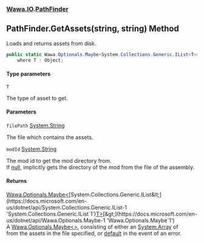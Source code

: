 ### [Wawa.IO](Wawa.IO.md 'Wawa.IO').[PathFinder](PathFinder.md 'Wawa.IO.PathFinder')

## PathFinder.GetAssets<T>(string, string) Method

Loads and returns assets from disk.

```csharp
public static Wawa.Optionals.Maybe<System.Collections.Generic.IList<T>> GetAssets<T>(string filePath, string modId=null)
    where T : Object;
```
#### Type parameters

<a name='Wawa.IO.PathFinder.GetAssets_T_(string,string).T'></a>

`T`

The type of asset to get.
#### Parameters

<a name='Wawa.IO.PathFinder.GetAssets_T_(string,string).filePath'></a>

`filePath` [System.String](https://docs.microsoft.com/en-us/dotnet/api/System.String 'System.String')

The file which contains the assets.

<a name='Wawa.IO.PathFinder.GetAssets_T_(string,string).modId'></a>

`modId` [System.String](https://docs.microsoft.com/en-us/dotnet/api/System.String 'System.String')

The mod id to get the mod directory from.  
If [null](https://docs.microsoft.com/en-us/dotnet/csharp/language-reference/keywords/null 'https://docs.microsoft.com/en-us/dotnet/csharp/language-reference/keywords/null'), implicitly gets the directory of the mod from the file of the assembly.

#### Returns
[Wawa.Optionals.Maybe&lt;](https://docs.microsoft.com/en-us/dotnet/api/Wawa.Optionals.Maybe-1 'Wawa.Optionals.Maybe`1')[System.Collections.Generic.IList&lt;](https://docs.microsoft.com/en-us/dotnet/api/System.Collections.Generic.IList-1 'System.Collections.Generic.IList`1')[T](PathFinder.GetAssets(String,String).md#Wawa.IO.PathFinder.GetAssets_T_(string,string).T 'Wawa.IO.PathFinder.GetAssets<T>(string, string).T')[&gt;](https://docs.microsoft.com/en-us/dotnet/api/System.Collections.Generic.IList-1 'System.Collections.Generic.IList`1')[&gt;](https://docs.microsoft.com/en-us/dotnet/api/Wawa.Optionals.Maybe-1 'Wawa.Optionals.Maybe`1')  
A [Wawa.Optionals.Maybe&lt;&gt;](https://docs.microsoft.com/en-us/dotnet/api/Wawa.Optionals.Maybe-1 'Wawa.Optionals.Maybe`1'), consisting of either an [System.Array](https://docs.microsoft.com/en-us/dotnet/api/System.Array 'System.Array') of   
from the assets in the file specified, or [default](https://docs.microsoft.com/en-us/dotnet/csharp/language-reference/keywords/default 'https://docs.microsoft.com/en-us/dotnet/csharp/language-reference/keywords/default') in the event of an error.